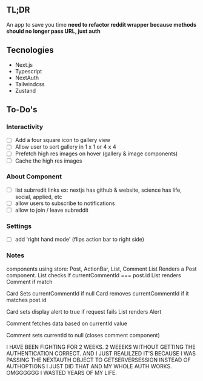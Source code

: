 ## TL;DR

An app to save you time
**need to refactor reddit wrapper because methods should no longer pass URL, just auth**
## Tecnologies

- Next.js
- Typescript
- NextAuth
- Tailwindcss
- Zustand

## To-Do's

### Interactivity

- [ ] Add a four square icon to gallery view
- [ ] Allow user to sort gallery in 1 x 1 or 4 x 4
- [ ] Prefetch high res images on hover (gallery & image components)
- [ ] Cache the high res images

### About Component

- [ ] list subrredit links ex: nextjs has github & website, science has life, social, applied, etc
- [ ] allow users to subscribe to notifications
- [ ] allow to join / leave subreddit

### Settings

- [ ] add 'right hand mode' (flips action bar to right side)


### Notes
components using store:  Post, ActionBar, List, Comment
List Renders a Post component.
List checks if currentCommentId === post.id
List renders Comment if match

Card Sets currentCommentId if null
Card removes currentCommentId if it matches post.id

Card sets display alert to true if request fails
List renders Alert

Comment fetches data based on currentId value

Comment sets currentId to null (closes comment component)

I HAVE BEEN FIGHTING FOR 2 WEEKS. 2 WEEEKS WITHOUT GETTING THE AUTHENTICATION CORRECT. AND I JUST REALILZED IT'S BECAUSE I WAS PASSING THE NEXTAUTH OBJECT TO GETSERVERSESSION INSTEAD OF AUTHOPTIONS I JUST DID THAT AND MY WHOLE AUTH WORKS. OMGGGGGG I WASTED YEARS OF MY LIFE.
